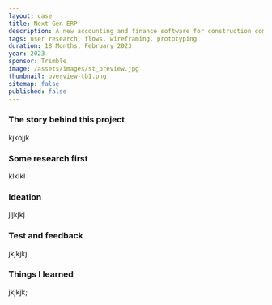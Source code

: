 ```yaml
---
layout: case
title: Next Gen ERP
description: A new accounting and finance software for construction companies.
tags: user research, flows, wireframing, prototyping
duration: 18 Months, February 2023
year: 2023
sponsor: Trimble
image: /assets/images/st_preview.jpg
thumbnail: overview-tb1.png
sitemap: false
published: false
---
```


### The story behind this project

kjkojjk

### Some research first

klklkl

### Ideation

jljkjkj

### Test and feedback

jkjkjkj

### Things I learned

jkjkjk;

<script src="/assets/js/flickity.js"></script>
